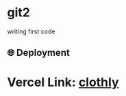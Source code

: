 # git2
writing first code
## 🌐 Deployment


<h1><strong>Vercel Link:</strong> <a href="https://clothly.vercel.app/">clothly</a></h1>
